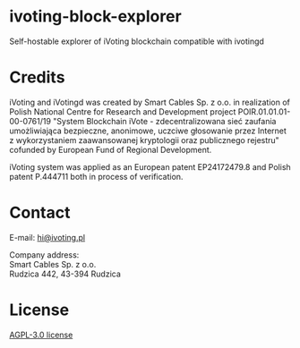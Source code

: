 # ivoting-block-explorer
Self-hostable explorer of iVoting blockchain compatible with ivotingd

# Credits
iVoting and iVotingd was created by Smart Cables Sp. z o.o. in realization of Polish National Centre for Research and Development project POIR.01.01.01-00-0761/19 "System Blockchain iVote - zdecentralizowana sieć zaufania umożliwiająca bezpieczne, anonimowe, uczciwe głosowanie przez Internet z wykorzystaniem zaawansowanej kryptologii oraz publicznego rejestru" cofunded by European Fund of Regional Development.

iVoting system was applied as an European patent EP24172479.8 and Polish patent P.444711 both in process of verification.

# Contact
E-mail: hi@ivoting.pl

Company address:\
Smart Cables Sp. z o.o.\
Rudzica 442, 43-394 Rudzica

# License
[AGPL-3.0 license](LICENSE)
